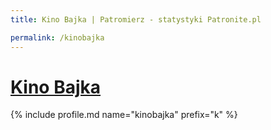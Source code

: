 ```yaml
---
title: Kino Bajka | Patromierz - statystyki Patronite.pl

permalink: /kinobajka
---
```


# [Kino Bajka](https://patronite.pl/kinobajka)

{% include profile.md name="kinobajka" prefix="k" %}
